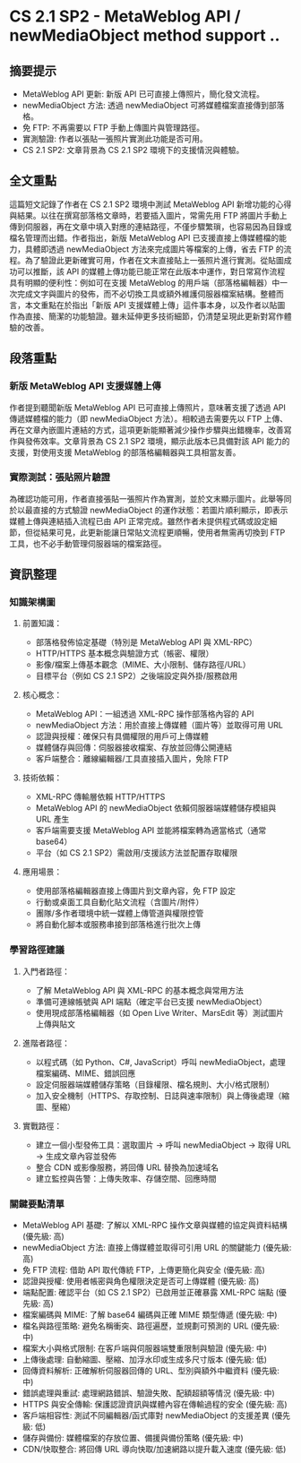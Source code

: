 # CS 2.1 SP2 - MetaWeblog API / newMediaObject method support ..

## 摘要提示
- MetaWeblog API 更新: 新版 API 已可直接上傳照片，簡化發文流程。
- newMediaObject 方法: 透過 newMediaObject 可將媒體檔案直接傳到部落格。
- 免 FTP: 不再需要以 FTP 手動上傳圖片與管理路徑。
- 實測驗證: 作者以張貼一張照片實測此功能是否可用。
- CS 2.1 SP2: 文章背景為 CS 2.1 SP2 環境下的支援情況與體驗。

## 全文重點
這篇短文記錄了作者在 CS 2.1 SP2 環境中測試 MetaWeblog API 新增功能的心得與結果。以往在撰寫部落格文章時，若要插入圖片，常需先用 FTP 將圖片手動上傳到伺服器，再在文章中填入對應的連結路徑，不僅步驟繁瑣，也容易因為目錄或檔名管理而出錯。作者指出，新版 MetaWeblog API 已支援直接上傳媒體檔的能力，具體即透過 newMediaObject 方法來完成圖片等檔案的上傳，省去 FTP 的流程。為了驗證此更新確實可用，作者在文末直接貼上一張照片進行實測。從貼圖成功可以推斷，該 API 的媒體上傳功能已能正常在此版本中運作，對日常寫作流程具有明顯的便利性：例如可在支援 MetaWeblog 的用戶端（部落格編輯器）中一次完成文字與圖片的發佈，而不必切換工具或額外維護伺服器檔案結構。整體而言，本文重點在於指出「新版 API 支援媒體上傳」這件事本身，以及作者以貼圖作為直接、簡潔的功能驗證。雖未延伸更多技術細節，仍清楚呈現此更新對寫作體驗的改善。

## 段落重點
### 新版 MetaWeblog API 支援媒體上傳
作者提到聽聞新版 MetaWeblog API 已可直接上傳照片，意味著支援了透過 API 傳遞媒體檔的能力（即 newMediaObject 方法）。相較過去需要先以 FTP 上傳、再在文章內嵌圖片連結的方式，這項更新能顯著減少操作步驟與出錯機率，改善寫作與發佈效率。文章背景為 CS 2.1 SP2 環境，顯示此版本已具備對該 API 能力的支援，對使用支援 MetaWeblog 的部落格編輯器與工具相當友善。

### 實際測試：張貼照片驗證
為確認功能可用，作者直接張貼一張照片作為實測，並於文末顯示圖片。此舉等同於以最直接的方式驗證 newMediaObject 的運作狀態：若圖片順利顯示，即表示媒體上傳與連結插入流程已由 API 正常完成。雖然作者未提供程式碼或設定細節，但從結果可見，此更新能讓日常貼文流程更順暢，使用者無需再切換到 FTP 工具，也不必手動管理伺服器端的檔案路徑。

## 資訊整理

### 知識架構圖
1. 前置知識：  
   - 部落格發佈協定基礎（特別是 MetaWeblog API 與 XML-RPC）  
   - HTTP/HTTPS 基本概念與驗證方式（帳密、權限）  
   - 影像/檔案上傳基本觀念（MIME、大小限制、儲存路徑/URL）  
   - 目標平台（例如 CS 2.1 SP2）之後端設定與外掛/服務啟用

2. 核心概念：  
   - MetaWeblog API：一組透過 XML-RPC 操作部落格內容的 API  
   - newMediaObject 方法：用於直接上傳媒體（圖片等）並取得可用 URL  
   - 認證與授權：確保只有具備權限的用戶可上傳媒體  
   - 媒體儲存與回傳：伺服器接收檔案、存放並回傳公開連結  
   - 客戶端整合：離線編輯器/工具直接插入圖片，免除 FTP

3. 技術依賴：  
   - XML-RPC 傳輸層依賴 HTTP/HTTPS  
   - MetaWeblog API 的 newMediaObject 依賴伺服器端媒體儲存模組與 URL 產生  
   - 客戶端需要支援 MetaWeblog API 並能將檔案轉為適當格式（通常 base64）  
   - 平台（如 CS 2.1 SP2）需啟用/支援該方法並配置存取權限

4. 應用場景：  
   - 使用部落格編輯器直接上傳圖片到文章內容，免 FTP 設定  
   - 行動或桌面工具自動化貼文流程（含圖片/附件）  
   - 團隊/多作者環境中統一媒體上傳管道與權限控管  
   - 將自動化腳本或服務串接到部落格進行批次上傳

### 學習路徑建議
1. 入門者路徑：  
   - 了解 MetaWeblog API 與 XML-RPC 的基本概念與常用方法  
   - 準備可連線帳號與 API 端點（確定平台已支援 newMediaObject）  
   - 使用現成部落格編輯器（如 Open Live Writer、MarsEdit 等）測試圖片上傳與貼文

2. 進階者路徑：  
   - 以程式碼（如 Python、C#, JavaScript）呼叫 newMediaObject，處理檔案編碼、MIME、錯誤回應  
   - 設定伺服器端媒體儲存策略（目錄權限、檔名規則、大小/格式限制）  
   - 加入安全機制（HTTPS、存取控制、日誌與速率限制）與上傳後處理（縮圖、壓縮）

3. 實戰路徑：  
   - 建立一個小型發佈工具：選取圖片 → 呼叫 newMediaObject → 取得 URL → 生成文章內容並發佈  
   - 整合 CDN 或影像服務，將回傳 URL 替換為加速域名  
   - 建立監控與告警：上傳失敗率、存儲空間、回應時間

### 關鍵要點清單
- MetaWeblog API 基礎: 了解以 XML-RPC 操作文章與媒體的協定與資料結構 (優先級: 高)
- newMediaObject 方法: 直接上傳媒體並取得可引用 URL 的關鍵能力 (優先級: 高)
- 免 FTP 流程: 借助 API 取代傳統 FTP，上傳更簡化與安全 (優先級: 高)
- 認證與授權: 使用者帳密與角色權限決定是否可上傳媒體 (優先級: 高)
- 端點配置: 確認平台（如 CS 2.1 SP2）已啟用並正確暴露 XML-RPC 端點 (優先級: 高)
- 檔案編碼與 MIME: 了解 base64 編碼與正確 MIME 類型傳遞 (優先級: 中)
- 檔名與路徑策略: 避免名稱衝突、路徑遍歷，並規劃可預測的 URL (優先級: 中)
- 檔案大小與格式限制: 在客戶端與伺服器端雙重限制與驗證 (優先級: 中)
- 上傳後處理: 自動縮圖、壓縮、加浮水印或生成多尺寸版本 (優先級: 低)
- 回傳資料解析: 正確解析伺服器回傳的 URL、型別與額外中繼資料 (優先級: 中)
- 錯誤處理與重試: 處理網路錯誤、驗證失敗、配額超額等情況 (優先級: 中)
- HTTPS 與安全傳輸: 保護認證資訊與媒體內容在傳輸過程的安全 (優先級: 高)
- 客戶端相容性: 測試不同編輯器/函式庫對 newMediaObject 的支援差異 (優先級: 低)
- 儲存與備份: 媒體檔案的存放位置、備援與備份策略 (優先級: 中)
- CDN/快取整合: 將回傳 URL 導向快取/加速網路以提升載入速度 (優先級: 低)